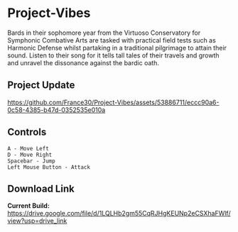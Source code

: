 # Project-Vibes
Bards in their sophomore year from the Virtuoso Conservatory for Symphonic Combative Arts are tasked with practical field tests such as Harmonic Defense whilst partaking in a traditional pilgrimage to attain their sound. Listen to their song for it tells tall tales of their travels and growth and unravel the dissonance against the bardic oath.

## Project Update


https://github.com/France30/Project-Vibes/assets/53886711/eccc90a6-0c58-4385-b47d-0352535e010a


## Controls
```
A - Move Left
D - Move Right
Spacebar - Jump
Left Mouse Button - Attack
```
## Download Link
<b>Current Build:</b> https://drive.google.com/file/d/1LQLHb2gm55CqRJHgKEUNp2eCSXhaFWlf/view?usp=drive_link
